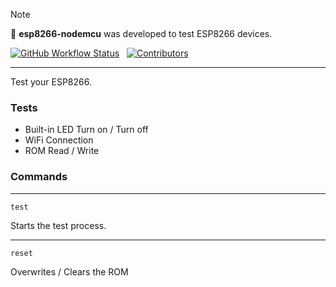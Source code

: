 > [!NOTE]
> 🤖 <strong>esp8266-nodemcu</strong> was developed to test ESP8266 devices.

<p align="left">
  <a href="https://github.com/xenonbit/esp8266-nodemcu/actions"><img alt="GitHub Workflow Status" src="https://img.shields.io/github/actions/workflow/status/xenonbit/esp8266-nodemcu/main.yml?style=flat-square"></a>
  &nbsp;
  <a href="https://github.com/xenonbit/esp8266-nodemcu/graphs/contributors"><img alt="Contributors" src="https://img.shields.io/github/contributors-anon/xenonbit/esp8266-nodemcu?color=yellow&style=flat-square" /></a>
</p>
<hr/>

Test your ESP8266.<br>

### Tests

- Built-in LED Turn on / Turn off
- WiFi Connection
- ROM Read / Write

### Commands
<hr/>

```
test
```

Starts the test process.

<hr/>

```
reset
```

Overwrites / Clears the ROM
